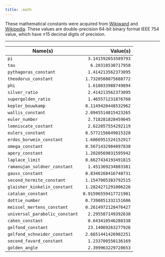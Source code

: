 ```yaml
---
title: .math
---
```


These mathematical constants were acquired from [Wikiwand](https://www.wikiwand.com/en/List_of_mathematical_constants) and [Wikipedia](https://en.wikipedia.org/). These values are double-precision 64-bit binary format IEEE 754 value, which have ±15 decimal digits of precision.

---

| Name(s)                       | Value(s)                                |
| ----------------------------- | --------------------------------------: |
| `pi`                          | `3.141592653589793`                     |
| `tau`                         | `6.28318530717958`                      |
| `pythagoras_constant`         | `1.414213562373095`                     |
| `theodorus_constant`          | `1.7320508075688772`                    |
| `phi`                         | `1.618033988749894`                     |
| `silver_ratio`                | `2.414213562373095`                     |
| `supergolden_ratio`           | `1.465571231876768`                     |
| `kepler_bouwkamp`             | `0.1149420448532962`                    |
| `wallis_constant`             | `2.0945514815423265`                    |
| `euler_number`                | `2.718281828459045`                     |
| `lemniscate_costant`          | `2.622057554292119`                     |
| `eulers_constant`             | `0.5772156649015328`                    |
| `erdos_borwein_constant`      | `1.6066951524152917`                    |
| `omega_constant`              | `0.5671432904097838`                    |
| `apery_constant`              | `1.2020569031595942`                    |
| `laplace_limit`               | `0.6627434193491815`                    |
| `ramanujan_soldner_constant`  | `1.451369234883381`                     |
| `gauss_constant`              | `0.8346268416740731`                    |
| `second_hermite_constant`     | `1.1547005383792515`                    |
| `glaisher_kinkelin_constant`  | `1.2824271291006226`                    |
| `catalan_constant`            | `0.91596559417721901`                   |
| `dottie_number`               | `0.7390851332151606`                    |
| `meissel_mertens_constant`    | `0.2614972128476427`                    |
| `universal_parabolic_constant`| `2.295587149392638`                     |
| `cahen_constant`              | `0.643410546288338`                     |
| `gelfond_constant`            | `23.14069263277926`                     |
| `gelfond_schneider_constant`  | `2.6651441426902251`                    |
| `second_favard_constant`      | `1.233700550136169`                     |
| `golden_angle`                | `2.399963229728653`                     |